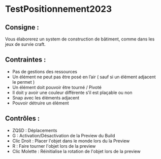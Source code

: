 # TestPositionnement2023

## Consigne : 

Vous élaborerez un system de construction de bâtiment, comme dans les jeux de survie craft.

## Contraintes : 

- Pas de gestions des ressources​
- Un élément ne peut pas être posé en l’air ( sauf si un élément adjacent le permet ) ​
- Un élément doit pouvoir être tourné / Pivoté​
- Il doit y avoir une couleur différente s’il est plaçable ou non​
- Snap avec les éléments adjacent​
- Pouvoir détruire un élément

## Contrôles : 

- ZQSD                  : Déplacements
- G                     : Activation/Désactivation de la Preview du Build
- Clic Droit            : Placer l'objet dans le monde lors du la Preview
- R                     : Faire tourner l'objet lors de la preview
- Clic Molette          : Réinitialise la rotation de l'objet lors de la preview

